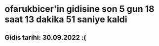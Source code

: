 # ofarukbicer'in gidisine son 5 gun 18 saat 13 dakika 51 saniye kaldi

## Gidis tarihi: 30.09.2022 :(